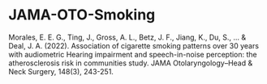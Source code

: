 # JAMA-OTO-Smoking
Morales, E. E. G., Ting, J., Gross, A. L., Betz, J. F., Jiang, K., Du, S., ... &amp; Deal, J. A. (2022). Association of cigarette smoking patterns over 30 years with audiometric Hearing impairment and speech-in-noise perception: the atherosclerosis risk in communities study. JAMA Otolaryngology–Head &amp; Neck Surgery, 148(3), 243-251.
